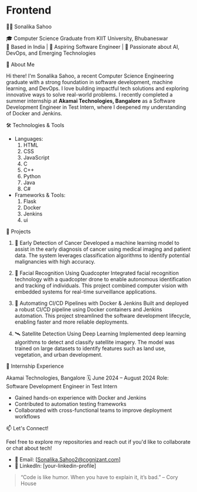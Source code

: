 # Frontend

 👩‍💻 Sonalika Sahoo

🎓 Computer Science Graduate from KIIT University, Bhubaneswar  
📍 Based in India | 💼 Aspiring Software Engineer | 🚀 Passionate about AI, DevOps, and Emerging Technologies

 🌟 About Me

Hi there! I'm Sonalika Sahoo, a recent Computer Science Engineering graduate with a strong foundation in software development, machine learning, and DevOps. I love building impactful tech solutions and exploring innovative ways to solve real-world problems. I recently completed a summer internship at **Akamai Technologies, Bangalore** as a Software Development Engineer in Test Intern, where I deepened my understanding of Docker and Jenkins.

🛠️ Technologies & Tools

- Languages:
  1. HTML
  2. CSS
  3. JavaScript
  4. C
  5. C++
  6. Python
  7. Java
  8. C#
- Frameworks & Tools:
  1. Flask
  2. Docker
  3. Jenkins
  4. ui



 🚀 Projects

 1. 🧬 Early Detection of Cancer
Developed a machine learning model to assist in the early diagnosis of cancer using medical imaging and patient data. The system leverages classification algorithms to identify potential malignancies with high accuracy.

 2. 🤖 Facial Recognition Using Quadcopter
Integrated facial recognition technology with a quadcopter drone to enable autonomous identification and tracking of individuals. This project combined computer vision with embedded systems for real-time surveillance applications.

 3. 🔄 Automating CI/CD Pipelines with Docker & Jenkins
Built and deployed a robust CI/CD pipeline using Docker containers and Jenkins automation. This project streamlined the software development lifecycle, enabling faster and more reliable deployments.

 4. 🛰️ Satellite Detection Using Deep Learning
Implemented deep learning algorithms to detect and classify satellite imagery. The model was trained on large datasets to identify features such as land use, vegetation, and urban development.

 💼 Internship Experience

Akamai Technologies, Bangalore 
🗓️ June 2024 – August 2024 
Role: Software Development Engineer in Test Intern  
- Gained hands-on experience with Docker and Jenkins
- Contributed to automation testing frameworks
- Collaborated with cross-functional teams to improve deployment workflows

 📫 Let's Connect!

Feel free to explore my repositories and reach out if you'd like to collaborate or chat about tech!

- 📧 Email: [Sonalika.Sahoo2@cognizant.com]
- 💼 LinkedIn: [your-linkedin-profile]


> “Code is like humor. When you have to explain it, it’s bad.” – Cory House

